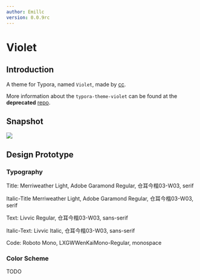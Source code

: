```yaml
---
author: Emillc
version: 0.0.9rc
---
```


# Violet

## Introduction

A theme for Typora, named `Violet`, made by [cc](https://github.com/chillcicada).

More information about the `typora-theme-violet` can be found at the **deprecated** [repo](https://github.com/chillcicada/typora-theme-violet).

## Snapshot

![](https://img.chillcicada.com/i/2024/10/04/66ffc9312a6de.png)

## Design Prototype

### Typography

Title: Merriweather Light, Adobe Garamond Regular, 仓耳今楷03-W03, serif

Italic-Title Merriweather Light, Adobe Garamond Regular, 仓耳今楷03-W03, serif

Text: Livvic Regular, 仓耳今楷03-W03, sans-serif

Italic-Text: Livvic Italic, 仓耳今楷03-W03, sans-serif

Code: Roboto Mono, LXGWWenKaiMono-Regular, monospace

### Color  Scheme

TODO
